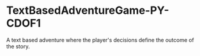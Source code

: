 # TextBasedAdventureGame-PY-CDOF1
A text based adventure where the player's decisions define the outcome of the story.
